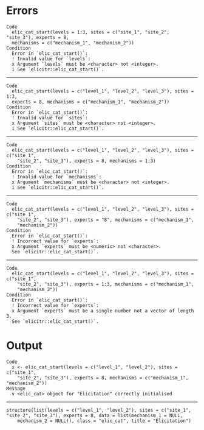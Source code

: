 # Errors

    Code
      elic_cat_start(levels = 1:3, sites = c("site_1", "site_2", "site_3"), experts = 8,
      mechanisms = c("mechanism_1", "mechanism_2"))
    Condition
      Error in `elic_cat_start()`:
      ! Invalid value for `levels`:
      x Argument `levels` must be <character> not <integer>.
      i See `elicitr::elic_cat_start()`.

---

    Code
      elic_cat_start(levels = c("level_1", "level_2", "level_3"), sites = 1:3,
      experts = 8, mechanisms = c("mechanism_1", "mechanism_2"))
    Condition
      Error in `elic_cat_start()`:
      ! Invalid value for `sites`:
      x Argument `sites` must be <character> not <integer>.
      i See `elicitr::elic_cat_start()`.

---

    Code
      elic_cat_start(levels = c("level_1", "level_2", "level_3"), sites = c("site_1",
        "site_2", "site_3"), experts = 8, mechanisms = 1:3)
    Condition
      Error in `elic_cat_start()`:
      ! Invalid value for `mechanisms`:
      x Argument `mechanisms` must be <character> not <integer>.
      i See `elicitr::elic_cat_start()`.

---

    Code
      elic_cat_start(levels = c("level_1", "level_2", "level_3"), sites = c("site_1",
        "site_2", "site_3"), experts = "8", mechanisms = c("mechanism_1",
        "mechanism_2"))
    Condition
      Error in `elic_cat_start()`:
      ! Incorrect value for `experts`:
      x Argument `experts` must be <numeric> not <character>.
      See `elicitr::elic_cat_start()`.

---

    Code
      elic_cat_start(levels = c("level_1", "level_2", "level_3"), sites = c("site_1",
        "site_2", "site_3"), experts = 1:3, mechanisms = c("mechanism_1",
        "mechanism_2"))
    Condition
      Error in `elic_cat_start()`:
      ! Incorrect value for `experts`:
      x Argument `experts` must be a single number not a vector of length 3.
      See `elicitr::elic_cat_start()`.

# Output

    Code
      x <- elic_cat_start(levels = c("level_1", "level_2"), sites = c("site_1",
        "site_2", "site_3"), experts = 8, mechanisms = c("mechanism_1", "mechanism_2"))
    Message
      v <elic_cat> object for "Elicitation" correctly initialised

---

    structure(list(levels = c("level_1", "level_2"), sites = c("site_1", 
    "site_2", "site_3"), experts = 8, data = list(mechanism_1 = NULL, 
        mechanism_2 = NULL)), class = "elic_cat", title = "Elicitation")


